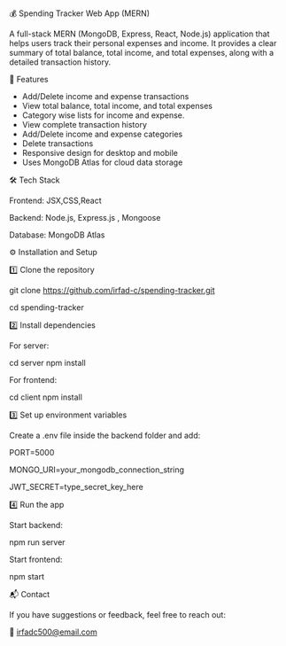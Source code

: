 💰 Spending Tracker Web App (MERN)

A full-stack MERN (MongoDB, Express, React, Node.js) application that helps users track their personal expenses and income. It provides a clear summary of total balance, total income, and total expenses, along with a detailed transaction history.


🚀 Features

* Add/Delete income and expense transactions
* View total balance, total income, and total expenses
* Category wise lists for income and expense.
* View complete transaction history
* Add/Delete income and expense categories
* Delete transactions
* Responsive design for desktop and mobile
* Uses MongoDB Atlas for cloud data storage


🛠️ Tech Stack

Frontend: JSX,CSS,React

Backend: Node.js, Express.js , Mongoose

Database: MongoDB Atlas


⚙️ Installation and Setup

1️⃣ Clone the repository

git clone https://github.com/irfad-c/spending-tracker.git

cd spending-tracker

2️⃣ Install dependencies

For server:

cd server
npm install

For frontend:

cd client
npm install


3️⃣ Set up environment variables

Create a .env file inside the backend folder and add:

PORT=5000

MONGO_URI=your_mongodb_connection_string

JWT_SECRET=type_secret_key_here


4️⃣ Run the app

Start backend:

npm run server


Start frontend:

npm start








📬 Contact

If you have suggestions or feedback, feel free to reach out:

📧 irfadc500@email.com



